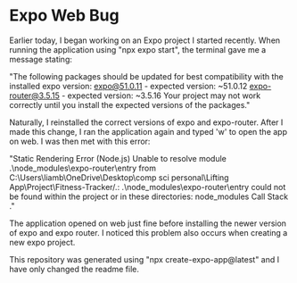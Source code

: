 # Expo Web Bug

Earlier today, I began working on an Expo project I started recently. When running the application using "npx expo start", the terminal gave me a message stating:

"The following packages should be updated for best compatibility with the installed expo version:
expo@51.0.11 - expected version: ~51.0.12
expo-router@3.5.15 - expected version: ~3.5.16
Your project may not work correctly until you install the expected versions of the packages."

Naturally, I reinstalled the correct versions of expo and expo-router. After I made this change, I ran the application again and typed 'w' to open the app on web. I was then met with this error:

"Static Rendering Error (Node.js)
Unable to resolve module .\node_modules\expo-router\entry from C:\Users\liamb\OneDrive\Desktop\comp sci personal\Lifting App\Project\Fitness-Tracker/.: .\node_modules\expo-router\entry could not be found within the project or in these directories:
node_modules
Call Stack
<unknown>
."

The application opened on web just fine before installing the newer version of expo and expo router. I noticed this problem also occurs when creating a new expo project.

This repository was generated using "npx create-expo-app@latest" and I have only changed the readme file.
